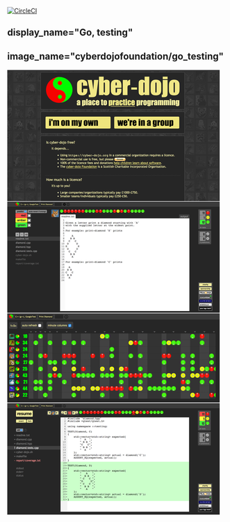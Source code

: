 [![CircleCI](https://circleci.com/gh/cyber-dojo-languages/go-testing.svg?style=svg)](https://circleci.com/gh/cyber-dojo-languages/go-testing)

## display_name="Go, testing"
## image_name="cyberdojofoundation/go_testing"

![cyber-dojo.org home page](https://github.com/cyber-dojo/cyber-dojo/blob/master/shared/home_page_snapshot.png)